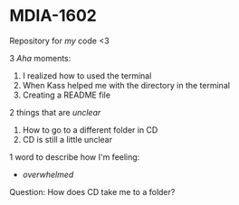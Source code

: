 # MDIA-1602
Repository for *my* code &lt;3

3 *Aha* moments: 
1. I realized how to used the terminal
2. When Kass helped me with the directory in the terminal
3. Creating a README file

2 things that are *unclear*
1. How to go to a different folder in CD
2. CD is still a little unclear

1 word to describe how I'm feeling: 
- *overwhelmed*

Question: How does CD take me to a folder?

